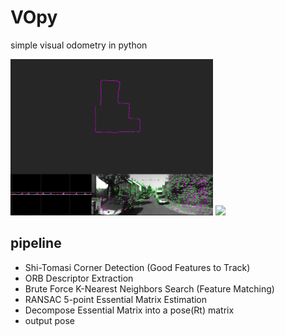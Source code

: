 # VOpy
simple visual odometry in python

<p float="left">
  <img src="resources/img.png" height="250" />
  <img src="resources/output.png" height="250" />
</p>

pipeline
---
 - Shi-Tomasi Corner Detection (Good Features to Track)
 - ORB Descriptor Extraction
 - Brute Force K-Nearest Neighbors Search (Feature Matching)
 - RANSAC 5-point Essential Matrix Estimation
 - Decompose Essential Matrix into a pose(Rt) matrix
 - output pose
